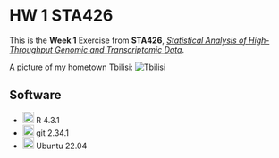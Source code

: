 # HW 1 STA426
This is the **Week 1** Exercise from **STA426**, [*Statistical Analysis of High-Throughput Genomic and Transcriptomic Data*](https://studentservices.uzh.ch/uzh/anonym/vvz/index.html?sap-language=EN&sap-ui-language=EN#). 

A picture of my hometown Tbilisi:
![Tbilisi](https://www.advantour.com/img/georgia/images/tbilisi.jpg)


## Software
* <img src=https://github.com/simple-icons/simple-icons/blob/develop/icons/r.svg height=20> R 4.3.1
* <img src=https://github.com/simple-icons/simple-icons/blob/develop/icons/git.svg height=20> git 2.34.1
* <img src=https://github.com/simple-icons/simple-icons/blob/develop/icons/ubuntu.svg height = 20> Ubuntu 22.04
 
